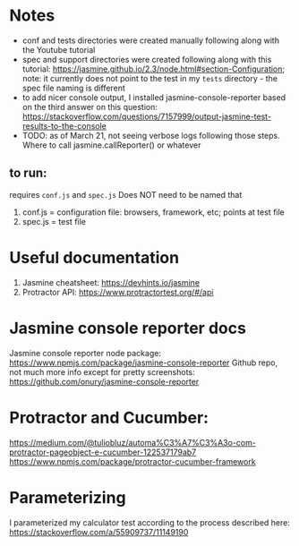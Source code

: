 # Notes

- conf and tests directories were created manually following along with the Youtube tutorial
- spec and support directories were created following along with this tutorial: https://jasmine.github.io/2.3/node.html#section-Configuration; note: it currently does not point to the test in my `tests` directory - the spec file naming is different
- to add nicer console output, I installed jasmine-console-reporter based on the third answer on this question: https://stackoverflow.com/questions/7157999/output-jasmine-test-results-to-the-console
- TODO: as of March 21, not seeing verbose logs following those steps. Where to call jasmine.callReporter() or whatever

## to run:

requires `conf.js` and `spec.js`
Does NOT need to be named that

1. conf.js = configuration file: browsers, framework, etc; points at test file
2. spec.js = test file

# Useful documentation

1. Jasmine cheatsheet: https://devhints.io/jasmine
2. Protractor API: https://www.protractortest.org/#/api

# Jasmine console reporter docs

Jasmine console reporter node package: https://www.npmjs.com/package/jasmine-console-reporter
Github repo, not much more info except for pretty screenshots: https://github.com/onury/jasmine-console-reporter

# Protractor and Cucumber:

https://medium.com/@tuliobluz/automa%C3%A7%C3%A3o-com-protractor-pageobject-e-cucumber-122537179ab7
https://www.npmjs.com/package/protractor-cucumber-framework

# Parameterizing

I parameterized my calculator test according to the process described here: https://stackoverflow.com/a/55909737/11149190
